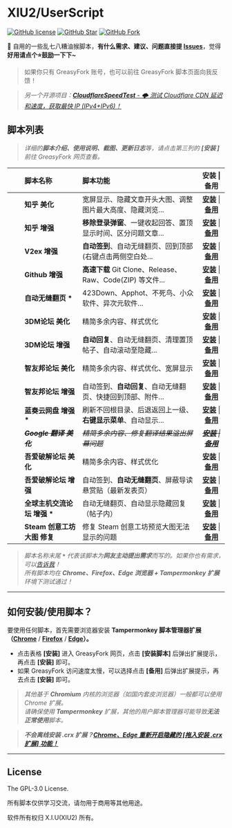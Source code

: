 # XIU2/UserScript

[![GitHub license](https://img.shields.io/github/license/XIU2/UserScript.svg?style=flat-square&color=4285dd)](https://github.com/XIU2/UserScript/blob/master/LICENSE)
[![GitHub Star](https://img.shields.io/github/stars/XIU2/UserScript.svg?style=flat-square&label=Star&color=4285dd)](https://github.com/XIU2/UserScript/stargazers)
[![GitHub Fork](https://img.shields.io/github/forks/XIU2/UserScript.svg?style=flat-square&label=Fork&color=4285dd)](https://github.com/XIU2/UserScript/network/members)

🔨 自用的一些乱七八糟油猴脚本，**有什么需求、建议、问题直接提 [Issues](https://github.com/XIU2/UserScript/issues/new/choose)**，觉得**好用请点个⭐鼓励一下下~**   

> 如果你只有 GreasyFork 账号，也可以前往 GreasyFork 脚本页面向我反馈！  

> _另一个开源项目：[**CloudflareSpeedTest** - 🌩 测试 Cloudflare CDN 延迟和速度，获取最快 IP (IPv4+IPv6)！](https://github.com/XIU2/CloudflareSpeedTest)_

## 脚本列表

> _详细的**脚本介绍、使用说明、截图、更新日志**等，请点击第三列的 **\[安装 \]** 前往 GreasyFork 网页查看。_  

|  | 脚本名称 | 脚本功能 | 安装 \| 备用 |
| :----: | :---- | :---- | :----: |
| [<img src="https://static.zhihu.com/heifetz/favicon.ico" height="16px" />](https://www.zhihu.com/people/xiu2) | **知乎 美化** | 宽屏显示、隐藏文章开头大图、调整图片最大高度、隐藏浏览... | **[安装](https://greasyfork.org/zh-CN/scripts/412212)** \| **[备用](https://cdn.jsdelivr.net/gh/XIU2/UserScript@master/Zhihu-Beautification.user.js)** |
| [<img src="https://static.zhihu.com/heifetz/favicon.ico" height="16px" />](https://www.zhihu.com/people/xiu2) | **知乎 增强** | **移除登录弹窗**、一键收起回答、置顶显示时间、区分问题文章... | **[安装](https://greasyfork.org/zh-CN/scripts/419081)** \| **[备用](https://cdn.jsdelivr.net/gh/XIU2/UserScript@master/Zhihu-Enhanced.user.js)** |
| [<img src="https://www.v2ex.com/static/favicon.ico" height="16px" />](https://www.v2ex.com/) | **V2ex 增强** | **自动签到**、自动无缝翻页、回到顶部 (右键点击两侧空白处... | **[安装](https://greasyfork.org/zh-CN/scripts/424246)** \| **[备用](https://cdn.jsdelivr.net/gh/XIU2/UserScript@master/V2ex-Enhanced.user.js)** |
| [<img src="https://i.loli.net/2021/03/30/ULV9XunaHesqGIR.png" height="16px" />](https://github.com/XIU2) |  **Github 增强** | **高速下载** Git Clone、Release、Raw、Code(ZIP) 等文件... | **[安装](https://greasyfork.org/zh-CN/scripts/412245)** \| **[备用](https://cdn.jsdelivr.net/gh/XIU2/UserScript@master/GithubEnhanced-High-Speed-Download.user.js)** |
| [<img src="https://i.loli.net/2021/03/30/T85mFlDGnfNWQvp.png" height="16px" />](https://github.com/XIU2) |  **自动无缝翻页 \*** | 423Down、Apphot、不死鸟、小众软件、异次元软件... | **[安装](https://greasyfork.org/zh-CN/scripts/419215)** \| **[备用](https://cdn.jsdelivr.net/gh/XIU2/UserScript@master/Autopage.user.js)** |
| [<img src="https://www.3dmgame.com/favicon.ico" height="16px" />](https://bbs.3dmgame.com) | **3DM论坛 美化** | 精简多余内容、样式优化 | **[安装](https://greasyfork.org/zh-CN/scripts/413593)** \| **[备用](https://cdn.jsdelivr.net/gh/XIU2/UserScript@master/3dm-Beautification.user.js)** |
| [<img src="https://www.3dmgame.com/favicon.ico" height="16px" />](https://bbs.3dmgame.com) | **3DM论坛 增强** | **自动回复**、自动无缝翻页、清理置顶帖子、自动滚动至隐藏... | **[安装](https://greasyfork.org/zh-CN/scripts/412890)** \| **[备用](https://cdn.jsdelivr.net/gh/XIU2/UserScript@master/3dm-Enhanced.user.js)** |
| [<img src="http://bbs.zhiyoo.net/favicon.ico" height="16px" />](http://bbs.zhiyoo.net/forum.php?mod=forumdisplay&fid=42&filter=author&orderby=dateline) | **智友邦论坛 美化** | 精简多余内容、样式优化、宽屏显示 | **[安装](https://greasyfork.org/zh-CN/scripts/412361)** \| **[备用](https://cdn.jsdelivr.net/gh/XIU2/UserScript@master/Zhiyoo-Beautification.user.js)** |
| [<img src="http://bbs.zhiyoo.net/favicon.ico" height="16px" />](http://bbs.zhiyoo.net/forum.php?mod=forumdisplay&fid=42&filter=author&orderby=dateline) | **智友邦论坛 增强** | 自动签到、**自动回复**、自动无缝翻页、快捷回到顶部、附件... | **[安装](https://greasyfork.org/zh-CN/scripts/412362)** \| **[备用](https://cdn.jsdelivr.net/gh/XIU2/UserScript@master/Zhiyoo-Enhanced.user.js)** |
| [<img src="https://www.lanzou.com/favicon.ico" height="16px" />](https://www.lanzou.com) |  **蓝奏云网盘 增强 \*** | 刷新不回根目录、后退返回上一级、**右键显示菜单**、自动显示... | **[安装](https://greasyfork.org/zh-CN/scripts/419224)** \| **[备用](https://cdn.jsdelivr.net/gh/XIU2/UserScript@master/Lanzou-Enhanced.user.js)** |
| [<img src="https://translate.google.cn/favicon.ico" height="16px" />](https://translate.google.cn) |  ~~_**Google 翻译 美化**_~~ | ~~_精简多余内容、修复翻译结果溢出屏幕问题_~~ | ~~_**[安装](https://zhuanlan.zhihu.com/p/286815739)** \| **[备用](https://zhuanlan.zhihu.com/p/286815739)**_~~ |
| [<img src="https://www.52pojie.cn/favicon.ico" height="16px" />](https://www.52pojie.cn) | **吾爱破解论坛 美化** | 精简多余内容、样式优化 | **[安装](https://greasyfork.org/zh-CN/scripts/412681)** \| **[备用](https://cdn.jsdelivr.net/gh/XIU2/UserScript@master/52pojie-Beautification.user.js)** |
| [<img src="https://www.52pojie.cn/favicon.ico" height="16px" />](https://www.52pojie.cn) | **吾爱破解论坛 增强** | 自动签到、**自动无缝翻页**、屏蔽导读悬赏贴（最新发表页） | **[安装](https://greasyfork.org/zh-CN/scripts/412680)** \| **[备用](https://cdn.jsdelivr.net/gh/XIU2/UserScript@master/52pojie-Enhanced.user.js)** |
| [<img src="https://i.loli.net/2021/03/30/tvOSNCmi4rIH3Ju.png" height="16px" />](https://hostloc.com) | **全球主机交流论坛 增强 \*** | 自动无缝翻页、自动显示隐藏回复（帖子内） | **[安装](https://greasyfork.org/zh-CN/scripts/414005)** \| **[备用](https://cdn.jsdelivr.net/gh/XIU2/UserScript@master/Hostloc-Enhanced.user.js)** |
| [<img src="https://store.steampowered.com/favicon.ico" height="16px" />](https://store.steampowered.com) | **Steam 创意工坊大图 修复** | 修复 Steam 创意工坊预览大图无法显示的问题 | **[安装](https://greasyfork.org/zh-CN/scripts/397666)** \| **[备用](https://cdn.jsdelivr.net/gh/XIU2/UserScript@master/SteamWorkshopImageRepair.user.js)** |

> _脚本名称末尾 **`*`** 代表该脚本为**网友主动提出需求**而写的。如果你也有需求，可以[告诉我](https://github.com/XIU2/UserScript/issues/new/choose)！_  
> _所有脚本均在 **Chrome、Firefox、Edge 浏览器 + Tampermonkey 扩展** 环境下测试通过！_

****

## 如何安装/使用脚本？

要使用任何脚本，首先需要浏览器安装 **Tampermonkey  脚本管理器扩展（[Chrome](https://xiu.lanzoux.com/b073l8d1e)** / **[Firefox](https://addons.mozilla.org/firefox/addon/tampermonkey/)** / **[Edge](https://microsoftedge.microsoft.com/addons/detail/tampermonkey/iikmkjmpaadaobahmlepeloendndfphd?hl=zh-CN)）。**  

- 点击表格 **\[安装\]** 进入 GreasyFork 网页，点击 **\[安装脚本\]** 后弹出扩展提示，再点击 **\[安装\]** 即可。  
- 如果 GreasyFork 访问速度太慢，可以选择点击 **\[备用\]** 后弹出扩展提示，再去点击 **\[安装\]** 即可。

> _其他基于 **Chromium** 内核的浏览器（如国内套皮浏览器）一般都可以使用 Chrome 扩展。_  
> _请确保使用 **Tampermonkey** 扩展，其他的用户脚本管理器可能导致**无法正常使用**脚本。_  

> _**不会离线安装 .crx 扩展？[Chrome、Edge 重新开启隐藏的 [拖入安装 .crx 扩展] 功能！](https://zhuanlan.zhihu.com/p/276027099)**_  

****

## License

The GPL-3.0 License.

所有脚本仅供学习交流，请勿用于商用等其他用途。  

软件所有权归 X.I.U(XIU2) 所有。  